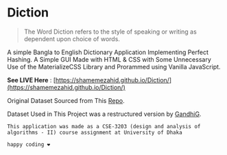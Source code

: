 # Diction
> The Word Diction refers to the style of speaking or writing as dependent upon choice of words. 

A simple Bangla to English Dictionary Application Implementing Perfect Hashing. A Simple GUI Made with HTML & CSS with Some Unnecessary Use of the MaterializeCSS Library and Prorammed using Vanilla JavaScript.


**See LIVE Here** : [https://shamemezahid.github.io/Diction/](https://shamemezahid.github.io/Diction/)



Original Dataset Sourced from This [Repo](https://github.com/MinhasKamal/BengaliDictionary).

Dataset Used in This Project was a restructured version by [GandhiG](https://github.com/rahathossain690).



`This application was made as a CSE-3203 (design and analysis of algorithms - II) course assignment at University of Dhaka`

`happy coding ❤️`
